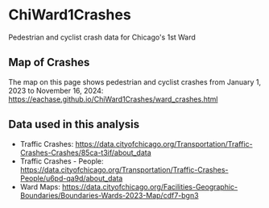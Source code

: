 # ChiWard1Crashes
Pedestrian and cyclist crash data for Chicago's 1st Ward

## Map of Crashes
The map on this page shows pedestrian and cyclist crashes from January 1, 2023 to November 16, 2024: https://eachase.github.io/ChiWard1Crashes/ward_crashes.html

## Data used in this analysis
- Traffic Crashes: https://data.cityofchicago.org/Transportation/Traffic-Crashes-Crashes/85ca-t3if/about_data
- Traffic Crashes - People: https://data.cityofchicago.org/Transportation/Traffic-Crashes-People/u6pd-qa9d/about_data
- Ward Maps: https://data.cityofchicago.org/Facilities-Geographic-Boundaries/Boundaries-Wards-2023-Map/cdf7-bgn3

